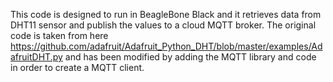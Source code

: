 This code is designed to run in BeagleBone Black and it retrieves data from DHT11 sensor and publish the values to a cloud MQTT broker. 
The original code is taken from here https://github.com/adafruit/Adafruit_Python_DHT/blob/master/examples/AdafruitDHT.py
and has been modified by adding the MQTT library and code in order to create a MQTT client.
